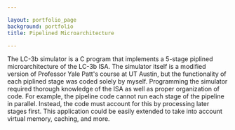```yaml
---

layout: portfolio_page
background: portfolio
title: Pipelined Microarchitecture

---
```


The LC-3b simulator is a C program that implements a 5-stage piplined microarchitecture of the LC-3b ISA. The simulator itself is a modified version of Professor Yale Patt's course at UT Austin, but the functionality of each piplined stage was coded solely by myself. Programming the simulator required thorough knowledge of the ISA as well as proper organization of code. For example, the pipeline code cannot run each stage of the pipeline in parallel. Instead, the code must account for this by processing later stages first. This application could be easily extended to take into account virtual memory, caching, and more.
